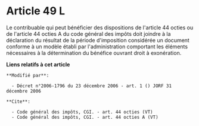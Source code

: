# Article 49 L

Le contribuable qui peut bénéficier des dispositions de l'article 44 octies ou de l'article 44 octies A du code général des
impôts doit joindre à la déclaration du résultat de la période d'imposition considérée un document conforme à un modèle
établi par l'administration comportant les éléments nécessaires à la détermination du bénéfice ouvrant droit à exonération.

**Liens relatifs à cet article**

	**Modifié par**:

	  - Décret n°2006-1796 du 23 décembre 2006 - art. 1 () JORF 31 décembre 2006

	**Cite**:

	  - Code général des impôts, CGI. - art. 44 octies (VT)
	  - Code général des impôts, CGI. - art. 44 octies A (VT)
